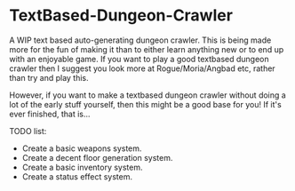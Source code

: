 # TextBased-Dungeon-Crawler
A WIP text based auto-generating dungeon crawler.
This is being made more for the fun of making it than to either learn anything new or to end up with an enjoyable game.
If you want to play a good textbased dungeon crawler then I suggest you look more at Rogue/Moria/Angbad etc, rather than try and play this.

However, if you want to make a textbased dungeon crawler without doing a lot of the early stuff yourself, then this might be a good base for you!
If it's ever finished, that is...

TODO list:
- Create a basic weapons system.
- Create a decent floor generation system.
- Create a basic inventory system.
- Create a status effect system.